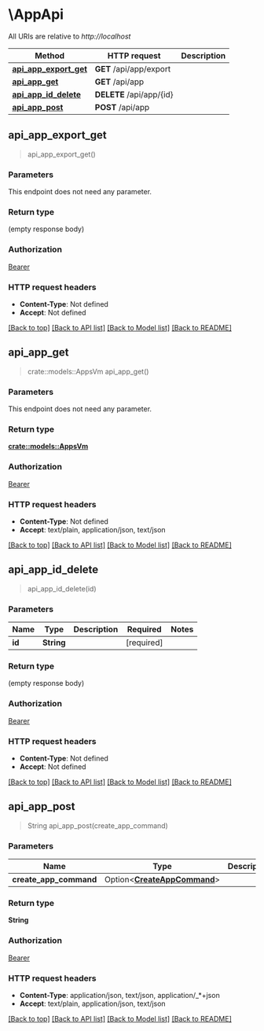 # \AppApi

All URIs are relative to *http://localhost*

Method | HTTP request | Description
------------- | ------------- | -------------
[**api_app_export_get**](AppApi.md#api_app_export_get) | **GET** /api/app/export | 
[**api_app_get**](AppApi.md#api_app_get) | **GET** /api/app | 
[**api_app_id_delete**](AppApi.md#api_app_id_delete) | **DELETE** /api/app/{id} | 
[**api_app_post**](AppApi.md#api_app_post) | **POST** /api/app | 



## api_app_export_get

> api_app_export_get()


### Parameters

This endpoint does not need any parameter.

### Return type

 (empty response body)

### Authorization

[Bearer](../README.md#Bearer)

### HTTP request headers

- **Content-Type**: Not defined
- **Accept**: Not defined

[[Back to top]](#) [[Back to API list]](../README.md#documentation-for-api-endpoints) [[Back to Model list]](../README.md#documentation-for-models) [[Back to README]](../README.md)


## api_app_get

> crate::models::AppsVm api_app_get()


### Parameters

This endpoint does not need any parameter.

### Return type

[**crate::models::AppsVm**](AppsVm.md)

### Authorization

[Bearer](../README.md#Bearer)

### HTTP request headers

- **Content-Type**: Not defined
- **Accept**: text/plain, application/json, text/json

[[Back to top]](#) [[Back to API list]](../README.md#documentation-for-api-endpoints) [[Back to Model list]](../README.md#documentation-for-models) [[Back to README]](../README.md)


## api_app_id_delete

> api_app_id_delete(id)


### Parameters


Name | Type | Description  | Required | Notes
------------- | ------------- | ------------- | ------------- | -------------
**id** | **String** |  | [required] |

### Return type

 (empty response body)

### Authorization

[Bearer](../README.md#Bearer)

### HTTP request headers

- **Content-Type**: Not defined
- **Accept**: Not defined

[[Back to top]](#) [[Back to API list]](../README.md#documentation-for-api-endpoints) [[Back to Model list]](../README.md#documentation-for-models) [[Back to README]](../README.md)


## api_app_post

> String api_app_post(create_app_command)


### Parameters


Name | Type | Description  | Required | Notes
------------- | ------------- | ------------- | ------------- | -------------
**create_app_command** | Option<[**CreateAppCommand**](CreateAppCommand.md)> |  |  |

### Return type

**String**

### Authorization

[Bearer](../README.md#Bearer)

### HTTP request headers

- **Content-Type**: application/json, text/json, application/_*+json
- **Accept**: text/plain, application/json, text/json

[[Back to top]](#) [[Back to API list]](../README.md#documentation-for-api-endpoints) [[Back to Model list]](../README.md#documentation-for-models) [[Back to README]](../README.md)

